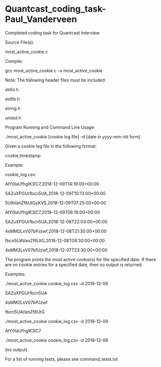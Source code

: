# Quantcast_coding_task-Paul_Vanderveen
Completed coding task for Quantcast Interview

Source File(s):

most_active_cookie.c

Compile: 

gcc most_active_cookie.c -o most_active_cookie


Note: The following header files must be included:

stdio.h

stdlib.h

string.h

unistd.h



Program Running and Command Line Usage:

./most_active_cookie [cookie log file] -d [date in yyyy-mm-dd form]

Given a cookie log file in the following format:

cookie,timestamp

Example:

cookie_log.csv:


AtY0laUfhglK3lC7,2018-12-09T14:19:00+00:00

SAZuXPGUrfbcn5UA,2018-12-09T10:13:00+00:00

5UAVanZf6UtGyKVS,2018-12-09T07:25:00+00:00

AtY0laUfhglK3lC7,2018-12-09T06:19:00+00:00

SAZuXPGUrfbcn5UA,2018-12-08T22:03:00+00:00

4sMM2LxV07bPJzwf,2018-12-08T21:30:00+00:00

fbcn5UAVanZf6UtG,2018-12-08T09:30:00+00:00

4sMM2LxV07bPJzwf,2018-12-07T23:30:00+00:00


The program prints the most active cookie(s) for the specified date. If there are no cookie 
entries for a specified date, then no output is returned.


Examples:


./most_active_cookie cookie_log.csv -d 2018-12-08

SAZuXPGUrfbcn5UA

4sMM2LxV07bPJzwf

fbcn5UAVanZf6UtG

./most_active_cookie cookie_log.csv -d 2018-12-09

AtY0laUfhglK3lC7

./most_active_cookie cookie_log.csv -d 2018-12-06

(no output)

For a list of running tests, please see command_tests.txt

